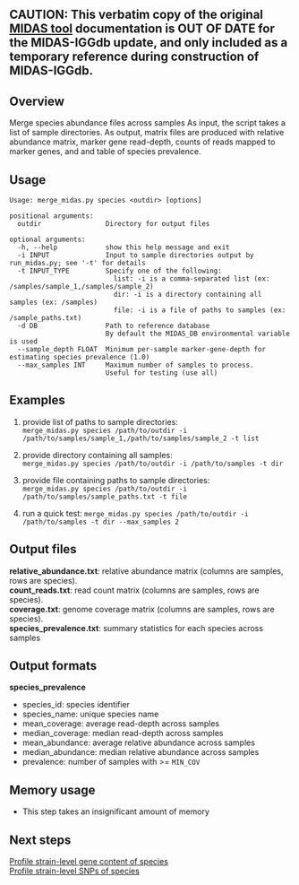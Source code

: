 ## CAUTION:  This verbatim copy of the original [MIDAS tool](https://github.com/snayfach/MIDAS) documentation is OUT OF DATE for the MIDAS-IGGdb update, and only included as a temporary reference during construction of MIDAS-IGGdb.



## Overview
Merge species abundance files across samples
As input, the script takes a list of sample directories. As output, matrix files are produced with relative abundance matrix, marker gene read-depth, counts of reads mapped to marker genes, and and table of species prevalence.

## Usage
```
Usage: merge_midas.py species <outdir> [options]

positional arguments:
  outdir                Directory for output files

optional arguments:
  -h, --help            show this help message and exit
  -i INPUT              Input to sample directories output by run_midas.py; see '-t' for details
  -t INPUT_TYPE         Specify one of the following:
                          list: -i is a comma-separated list (ex: /samples/sample_1,/samples/sample_2)
                          dir: -i is a directory containing all samples (ex: /samples)
                          file: -i is a file of paths to samples (ex: /sample_paths.txt)
  -d DB                 Path to reference database
                        By default the MIDAS_DB environmental variable is used
  --sample_depth FLOAT  Minimum per-sample marker-gene-depth for estimating species prevalence (1.0)
  --max_samples INT     Maximum number of samples to process.
                        Useful for testing (use all)
```

## Examples

1) provide list of paths to sample directories:  
`merge_midas.py species /path/to/outdir -i /path/to/samples/sample_1,/path/to/samples/sample_2 -t list`  

2) provide directory containing all samples:  
`merge_midas.py species /path/to/outdir -i /path/to/samples -t dir`  

3) provide file containing paths to sample directories:  
`merge_midas.py species /path/to/outdir -i /path/to/samples/sample_paths.txt -t file`  

4) run a quick test:
`merge_midas.py species /path/to/outdir -i /path/to/samples -t dir --max_samples 2`

## Output files

<b>relative\_abundance.txt</b>: relative abundance matrix (columns are samples, rows are species).  
<b>count\_reads.txt</b>: read count matrix (columns are samples, rows are species).  
<b>coverage.txt</b>: genome coverage matrix (columns are samples, rows are species).  
<b>species_prevalence.txt</b>: summary statistics for each species across samples

## Output formats

<b>species_prevalence</b>

* species_id: species identifier      
* species_name: unique species name    
* mean_coverage: average read-depth across samples   
* median_coverage: median read-depth across samples 
* mean_abundance: average relative abundance across samples  
* median_abundance: median relative abundance across samples        
* prevalence: number of samples with >= `MIN_COV`

## Memory usage
* This step takes an insignificant amount of memory  

## Next steps
[Profile strain-level gene content of species](cnvs.md)  
[Profile strain-level SNPs of species](snvs.md)

